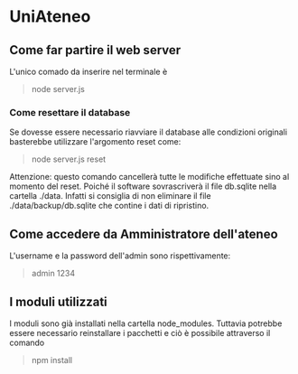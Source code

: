 # UniAteneo

## Come far partire il web server

L'unico comado da inserire nel terminale è 
>node server.js

### Come resettare il database

Se dovesse essere necessario riavviare il database alle condizioni originali
basterebbe utilizzare l'argomento reset come:

>node server.js reset

Attenzione: questo comando cancellerà tutte le modifiche effettuate sino al momento del reset. Poiché il software sovrascriverà il file db.sqlite nella cartella ./data. Infatti si consiglia di non eliminare il file ./data/backup/db.sqlite che contine i dati di ripristino.

## Come accedere da Amministratore dell'ateneo
L'username e la password dell'admin sono rispettivamente: 
>admin 
>1234

## I moduli utilizzati
I moduli sono già installati nella cartella node_modules. Tuttavia potrebbe essere necessario reinstallare i pacchetti e ciò è possibile attraverso il comando
>npm install


